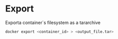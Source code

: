 # Export 

Exporta container`s filesystem as a tararchive

```bash
docker export <container_id> > <output_file.tar>
```
